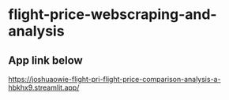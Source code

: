 # flight-price-webscraping-and-analysis

## App link below
https://joshuaowie-flight-pri-flight-price-comparison-analysis-a-hbkhx9.streamlit.app/
